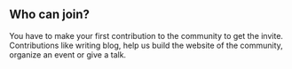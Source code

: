 ## Who can join?

You have to make your first contribution to the community to get the invite. Contributions like writing blog, help us build the website of the community, organize an event or give a talk.
